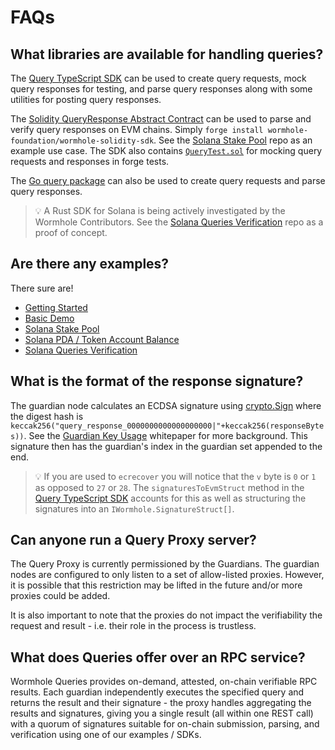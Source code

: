 # FAQs

## What libraries are available for handling queries?

The [Query TypeScript SDK](https://npmjs.com/package/@wormhole-foundation/wormhole-query-sdk) can be used to create query requests, mock query responses for testing, and parse query responses along with some utilities for posting query responses.

The [Solidity QueryResponse Abstract Contract](https://github.com/wormhole-foundation/wormhole-solidity-sdk/blob/main/src/QueryResponse.sol) can be used to parse and verify query responses on EVM chains. Simply `forge install wormhole-foundation/wormhole-solidity-sdk`. See the [Solana Stake Pool](https://github.com/wormholelabs-xyz/example-queries-solana-stake-pool) repo as an example use case. The SDK also contains [`QueryTest.sol`](https://github.com/wormhole-foundation/wormhole-solidity-sdk/blob/main/src/testing/helpers/QueryTest.sol) for mocking query requests and responses in forge tests.

The [Go query package](https://github.com/wormhole-foundation/wormhole/tree/main/node/pkg/query) can also be used to create query requests and parse query responses.

> 💡 A Rust SDK for Solana is being actively investigated by the Wormhole Contributors. See the [Solana Queries Verification](https://github.com/wormholelabs-xyz/example-queries-solana-verify) repo as a proof of concept.

## Are there any examples?

There sure are!

- [Getting Started](./getting-started.md)
- [Basic Demo](https://github.com/wormholelabs-xyz/example-queries-demo/)
- [Solana Stake Pool](https://github.com/wormholelabs-xyz/example-queries-solana-stake-pool)
- [Solana PDA / Token Account Balance](https://github.com/wormholelabs-xyz/example-queries-solana-pda)
- [Solana Queries Verification](https://github.com/wormholelabs-xyz/example-queries-solana-verify)

## What is the format of the response signature?

The guardian node calculates an ECDSA signature using [crypto.Sign](https://pkg.go.dev/github.com/ethereum/go-ethereum@v1.10.21/crypto#Sign) where the digest hash is `keccak256("query_response_0000000000000000000|"+keccak256(responseBytes))`. See the [Guardian Key Usage](https://github.com/wormhole-foundation/wormhole/blob/main/whitepapers/0009_guardian_key.md) whitepaper for more background. This signature then has the guardian's index in the guardian set appended to the end.

> 💡 If you are used to `ecrecover` you will notice that the `v` byte is `0` or `1` as opposed to `27` or `28`. The `signaturesToEvmStruct` method in the [Query TypeScript SDK](https://npmjs.com/package/@wormhole-foundation/wormhole-query-sdk) accounts for this as well as structuring the signatures into an `IWormhole.SignatureStruct[]`.

## Can anyone run a Query Proxy server?

The Query Proxy is currently permissioned by the Guardians. The guardian nodes are configured to only listen to a set of allow-listed proxies. However, it is possible that this restriction may be lifted in the future and/or more proxies could be added.

It is also important to note that the proxies do not impact the verifiability the request and result - i.e. their role in the process is trustless.

## What does Queries offer over an RPC service?
Wormhole Queries provides on-demand, attested, on-chain verifiable RPC results. Each guardian independently executes the specified query and returns the result and their signature - the proxy handles aggregating the results and signatures, giving you a single result (all within one REST call) with a quorum of signatures suitable for on-chain submission, parsing, and verification using one of our examples / SDKs.